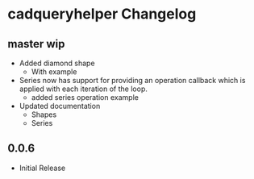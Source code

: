 # cadqueryhelper Changelog

## master wip
* Added diamond shape
  * With example
* Series now has support for providing an operation callback which is applied with each iteration of the loop.
  * added series operation example
* Updated documentation
  * Shapes
  * Series

## 0.0.6
* Initial Release
